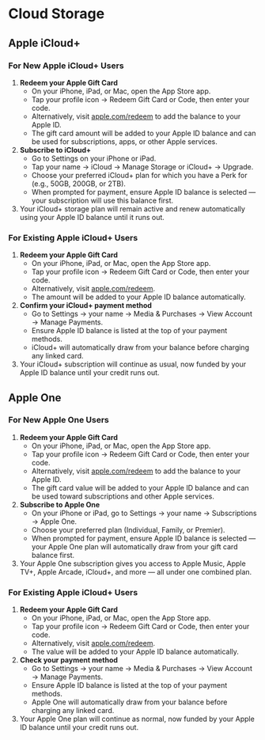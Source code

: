 # Cloud Storage

## Apple iCloud+

### For New Apple iCloud+ Users

1. **Redeem your Apple Gift Card**
   * On your iPhone, iPad, or Mac, open the App Store app.
   * Tap your profile icon → Redeem Gift Card or Code, then enter your code.
   * Alternatively, visit [apple.com/redeem](https://www.apple.com/redeem) to add the balance to your Apple ID.
   * The gift card amount will be added to your Apple ID balance and can be used for subscriptions, apps, or other Apple services.
2. **Subscribe to iCloud+**
   * Go to Settings on your iPhone or iPad.
   * Tap your name → iCloud → Manage Storage or iCloud+ → Upgrade.
   * Choose your preferred iCloud+ plan for which you have a Perk for (e.g., 50GB, 200GB, or 2TB).
   * When prompted for payment, ensure Apple ID balance is selected — your subscription will use this balance first.
3. Your iCloud+ storage plan will remain active and renew automatically using your Apple ID balance until it runs out.

### For Existing Apple iCloud+ Users

1. **Redeem your Apple Gift Card**
   * On your iPhone, iPad, or Mac, open the App Store app.
   * Tap your profile icon → Redeem Gift Card or Code, then enter your code.
   * Alternatively, visit [apple.com/redeem](https://www.apple.com/redeem).
   * The amount will be added to your Apple ID balance automatically.
2. **Confirm your iCloud+ payment method**
   * Go to Settings → your name → Media & Purchases → View Account → Manage Payments.
   * Ensure Apple ID balance is listed at the top of your payment methods.
   * iCloud+ will automatically draw from your balance before charging any linked card.
3. Your iCloud+ subscription will continue as usual, now funded by your Apple ID balance until your credit runs out.

## Apple One

### For New Apple One Users

1. **Redeem your Apple Gift Card**
   * On your iPhone, iPad, or Mac, open the App Store app.
   * Tap your profile icon → Redeem Gift Card or Code, then enter your code.
   * Alternatively, visit [apple.com/redeem](https://www.apple.com/redeem) to add the balance to your Apple ID.
   * The gift card value will be added to your Apple ID balance and can be used toward subscriptions and other Apple services.
2. **Subscribe to Apple One**
   * On your iPhone or iPad, go to Settings → your name → Subscriptions → Apple One.
   * Choose your preferred plan (Individual, Family, or Premier).
   * When prompted for payment, ensure Apple ID balance is selected — your Apple One plan will automatically draw from your gift card balance first.
3. Your Apple One subscription gives you access to Apple Music, Apple TV+, Apple Arcade, iCloud+, and more — all under one combined plan.

### For Existing Apple iCloud+ Users

1. **Redeem your Apple Gift Card**
   * On your iPhone, iPad, or Mac, open the App Store app.
   * Tap your profile icon → Redeem Gift Card or Code, then enter your code.
   * Alternatively, visit [apple.com/redeem](https://www.apple.com/redeem).
   * The value will be added to your Apple ID balance automatically.
2. **Check your payment method**
   * Go to Settings → your name → Media & Purchases → View Account → Manage Payments.
   * Ensure Apple ID balance is listed at the top of your payment methods.
   * Apple One will automatically draw from your balance before charging any linked card.
3. Your Apple One plan will continue as normal, now funded by your Apple ID balance until your credit runs out.
